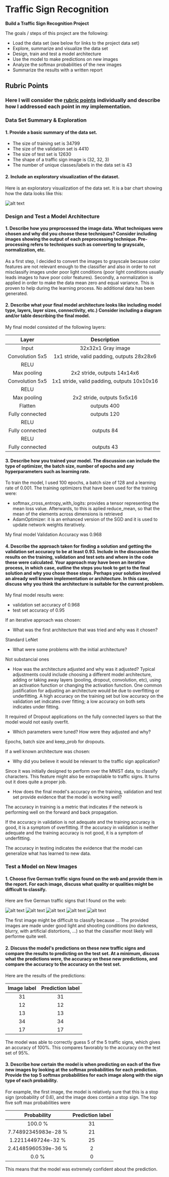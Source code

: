 # **Traffic Sign Recognition** 

**Build a Traffic Sign Recognition Project**

The goals / steps of this project are the following:
* Load the data set (see below for links to the project data set)
* Explore, summarize and visualize the data set
* Design, train and test a model architecture
* Use the model to make predictions on new images
* Analyze the softmax probabilities of the new images
* Summarize the results with a written report


[//]: # (Image References)

[image1]: train%20dataset%20distribution.png "Visualization"
[image4]: my_images/example_1.jpg "Traffic Sign 1"
[image5]: my_images/example_6.jpg "Traffic Sign 2"
[image6]: my_images/example_7.jpg "Traffic Sign 3"
[image7]: my_images/example_9.jpg "Traffic Sign 4"
[image8]: my_images/example_8.jpg "Traffic Sign 5"

## Rubric Points
### Here I will consider the [rubric points](https://review.udacity.com/#!/rubrics/481/view) individually and describe how I addressed each point in my implementation.  

### Data Set Summary & Exploration

#### 1. Provide a basic summary of the data set.

* The size of training set is 34799
* The size of the validation set is 4410
* The size of test set is 12630
* The shape of a traffic sign image is (32, 32, 3)
* The number of unique classes/labels in the data set is 43

#### 2. Include an exploratory visualization of the dataset.

Here is an exploratory visualization of the data set. It is a bar chart showing how the data looks like this:

![alt text][image1]

### Design and Test a Model Architecture

#### 1. Describe how you preprocessed the image data. What techniques were chosen and why did you choose these techniques? Consider including images showing the output of each preprocessing technique. Pre-processing refers to techniques such as converting to grayscale, normalization, etc.
As a first step, I decided to convert the images to grayscale because color features are not relevant enough to the classifier and also in order to not misclassify images under poor light conditions (poor light conditions usually leads images to have poor color features).
Secondly, a normalization is applied in order to make the data mean zero and equal variance. This is proven to help during the learning process.
No additional data has been generated.

#### 2. Describe what your final model architecture looks like including model type, layers, layer sizes, connectivity, etc.) Consider including a diagram and/or table describing the final model.

My final model consisted of the following layers:

| Layer | Description	| 
|:---------------------:|:---------------------------------------------:| 
| Input | 32x32x1 Gray image | 
| Convolution 5x5 | 1x1 stride, valid padding, outputs 28x28x6 	|
| RELU |					|
| Max pooling | 2x2 stride, outputs 14x14x6	|
| Convolution 5x5 | 1x1 stride, valid padding, outputs 10x10x16 |
| RELU |					|
| Max pooling | 2x2 stride, outputs 5x5x16 |
| Flatten | outputs 400 |
| Fully connected	| outputs 120 |
| RELU |					|
| Fully connected	| outputs 84 |
| RELU |					|
| Fully connected	| outputs 43 |

#### 3. Describe how you trained your model. The discussion can include the type of optimizer, the batch size, number of epochs and any hyperparameters such as learning rate.

To train the model, I used 100 epochs, a batch size of 128 and a learning rate of 0.001.
The training optimizers that have been used for the training were:
* softmax_cross_entropy_with_logits: provides a tensor representing the mean loss value. Afterwards, to this is aplied reduce_mean, so that the mean of the elements across dimensions is retrieved
* AdamOptimizer: it is an enhanced version of the SGD and it is used to update network weights iteratively.

My final model Validation Accuracy was 0.968

#### 4. Describe the approach taken for finding a solution and getting the validation set accuracy to be at least 0.93. Include in the discussion the results on the training, validation and test sets and where in the code these were calculated. Your approach may have been an iterative process, in which case, outline the steps you took to get to the final solution and why you chose those steps. Perhaps your solution involved an already well known implementation or architecture. In this case, discuss why you think the architecture is suitable for the current problem.

My final model results were:
* validation set accuracy of 0.968
* test set accuracy of 0.95

If an iterative approach was chosen:
* What was the first architecture that was tried and why was it chosen?

Standard LeNet
* What were some problems with the initial architecture?

Not substancial ones

* How was the architecture adjusted and why was it adjusted? Typical adjustments could include choosing a different model architecture, adding or taking away layers (pooling, dropout, convolution, etc), using an activation function or changing the activation function. One common justification for adjusting an architecture would be due to overfitting or underfitting. A high accuracy on the training set but low accuracy on the validation set indicates over fitting; a low accuracy on both sets indicates under fitting.

It required of Dropout applications on the fully connected layers so that the model would not easily overfit.

* Which parameters were tuned? How were they adjusted and why?

Epochs, batch size and keep_prob for dropouts.

If a well known architecture was chosen:
* Why did you believe it would be relevant to the traffic sign application?

Since it was initially designed to perform over the MNIST data, to classify characters. This feature might also be extrapolable to traffic signs. It turns out it does quite a proper job.
* How does the final model's accuracy on the training, validation and test set provide evidence that the model is working well?

The accuracy in training is a metric that indicates if the network is performing well on the forward and back propagation.

If the accuracy in validation is not adequate and the training accuracy is good, it is a symptom of overfitting.
If the accuracy in validation is neither adequate and the training accuracy is not good, it is a symptom of underfitting.

The accuracy in testing indicates the evidence that the model can generalize what has learned to new data.

### Test a Model on New Images

#### 1. Choose five German traffic signs found on the web and provide them in the report. For each image, discuss what quality or qualities might be difficult to classify.

Here are five German traffic signs that I found on the web:

![alt text][image4] ![alt text][image5] ![alt text][image6] 
![alt text][image7] ![alt text][image8]

The first image might be difficult to classify because ...
The provided images are made under good light and shooting conditions (no darkness, blurry, with artificial distortions, ...) so that the classifier most likely will performe quite well.

#### 2. Discuss the model's predictions on these new traffic signs and compare the results to predicting on the test set. At a minimum, discuss what the predictions were, the accuracy on these new predictions, and compare the accuracy to the accuracy on the test set.

Here are the results of the predictions:

| Image	label | Prediction label | 
|:---------------------:|:---------------------------------------------:| 
| 31 | 31 |
| 12 | 12 | 
| 13 | 13 | 
| 34 | 34 | 
| 17 | 17 | 

The model was able to correctly guess 5 of the 5 traffic signs, which gives an accuracy of 100%. This compares favorably to the accuracy on the test set of 95%.

#### 3. Describe how certain the model is when predicting on each of the five new images by looking at the softmax probabilities for each prediction. Provide the top 5 softmax probabilities for each image along with the sign type of each probability.
For example, the first image, the model is relatively sure that this is a stop sign (probability of 0.6), and the image does contain a stop sign. The top five soft max probabilities were

| Probability | Prediction label | 
|:---------------------:|:---------------------------------------------:| 
| 100.0 % | 31 | 
| 7.74892345983e-28 % | 21 |
| 1.2211449724e-32 % | 25 |
| 2.41485960539e-36 % | 2	|
| 0.0 % | 0	|

This means that the model was extremely confident about the prediction.
